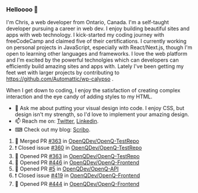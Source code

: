 ### Helloooo 👋

I'm Chris, a web developer from Ontario, Canada. I'm a self-taught developer pursuing a career in web dev. I enjoy building beautiful sites and apps with web technology.
I kick-started my coding journey with freeCodeCamp and claimed five of their certifications.  I currently working on personal projects in JavaScript, especially with React/Next.js, though I'm open to learning other languages and frameworks. I love the web platform and I'm excited by the powerful technolgies which can developers can efficiently build amazing sites and apps with. Lately I've been getting my feet wet with larger projects by contributing to https://github.com/Automattic/wp-calypso .

When I get down to coding, I enjoy the satisfaction of creating complex interaction and the eye candy of adding styles to my HTML. 

- 💬 Ask me about putting your visual design into code. I enjoy CSS, but design isn't my strength, so I'd love to implement your amazing design.
- 📫 Reach me on: [Twitter](https://twitter.com/Christo28120856), [Linkedin](https://www.linkedin.com/in/christopher-stevers-07b9a5204/).
- ⌨ Check out my blog: [Scribo](https://christopherstevers.cf).
<!--
**Christopher-Stevers/Christopher-Stevers** is a ✨ _special_ ✨ repository because its `README.md` (this file) appears on your GitHub profile.

Here are some ideas to get you started:

- 🔭 I’m currently working on ...
- 🌱 I’m currently learning ...
- 👯 I’m looking to collaborate on ...
- 🤔 I’m looking for help with ...
- 😄 Pronouns: ...
- ⚡ Fun fact: ...
-->

<!--START_SECTION:activity-->
1. 🎉 Merged PR [#363](https://github.com/OpenQDev/OpenQ-TestRepo/pull/363) in [OpenQDev/OpenQ-TestRepo](https://github.com/OpenQDev/OpenQ-TestRepo)
2. ❗️ Closed issue [#360](https://github.com/OpenQDev/OpenQ-TestRepo/issues/360) in [OpenQDev/OpenQ-TestRepo](https://github.com/OpenQDev/OpenQ-TestRepo)
3. 💪 Opened PR [#363](https://github.com/OpenQDev/OpenQ-TestRepo/pull/363) in [OpenQDev/OpenQ-TestRepo](https://github.com/OpenQDev/OpenQ-TestRepo)
4. 💪 Opened PR [#446](https://github.com/OpenQDev/OpenQ-Frontend/pull/446) in [OpenQDev/OpenQ-Frontend](https://github.com/OpenQDev/OpenQ-Frontend)
5. 💪 Opened PR [#5](https://github.com/OpenQDev/OpenQ-API/pull/5) in [OpenQDev/OpenQ-API](https://github.com/OpenQDev/OpenQ-API)
6. ❗️ Closed issue [#419](https://github.com/OpenQDev/OpenQ-Frontend/issues/419) in [OpenQDev/OpenQ-Frontend](https://github.com/OpenQDev/OpenQ-Frontend)
7. 💪 Opened PR [#444](https://github.com/OpenQDev/OpenQ-Frontend/pull/444) in [OpenQDev/OpenQ-Frontend](https://github.com/OpenQDev/OpenQ-Frontend)
<!--END_SECTION:activity-->
